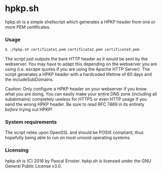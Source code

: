 # hpkp.sh

hpkp.sh is a simple shellscript which generates a HPKP header from one or more PEM certificates.

### Usage

```sh
$ ./hpkp.sh certificate1.pem certificate2.pem certificate3.pem
```

The script just outputs the bare HTTP header as it would be sent by the webserver. You may have to adapt this depending on the webserver you are using (i.e. escape quotes if you are using the Apache HTTP Server). The script generates a HPKP header with a hardcoded lifetime of 60 days and the includeSubDomains.

Caution: Only configure a HPKP header on your webserver if you know what you are doing. You can easily make your entire DNS zone (including all subdomains) completely useless for HTTPS or even HTTP usage if you send the wrong HPKP header. Be sure to read RFC 7469 in its entirety *before* trying out HPKP!

### System requirements

The script relies upon OpenSSL and should be POSIX compliant, thus hopefully being able to run on most unixoid operating systems.

### Licensing

hpkp.sh is (C) 2016 by Pascal Ernster.
hpkp.sh is licensed under the GNU General Public License v3.0.

